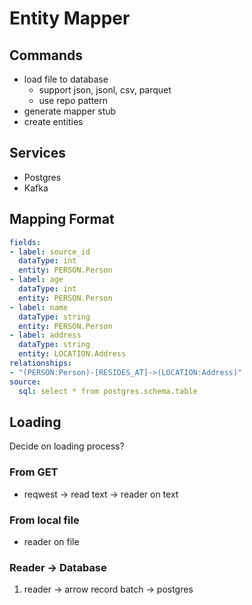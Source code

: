 # Entity Mapper

## Commands

- load file to database
  - support json, jsonl, csv, parquet
  - use repo pattern
- generate mapper stub
- create entities

## Services

- Postgres
- Kafka

## Mapping Format

```yaml
fields:
- label: source_id
  dataType: int
  entity: PERSON.Person
- label: age
  dataType: int
  entity: PERSON.Person
- label: name
  dataType: string
  entity: PERSON.Person
- label: address
  dataType: string
  entity: LOCATION.Address
relationships:
- "(PERSON:Person)-[RESIDES_AT]->(LOCATION:Address)"
source:
  sql: select * from postgres.schema.table
```

## Loading

Decide on loading process?

### From GET

- reqwest -> read text -> reader on text

### From local file

- reader on file

### Reader -> Database

1. reader -> arrow record batch -> postgres
